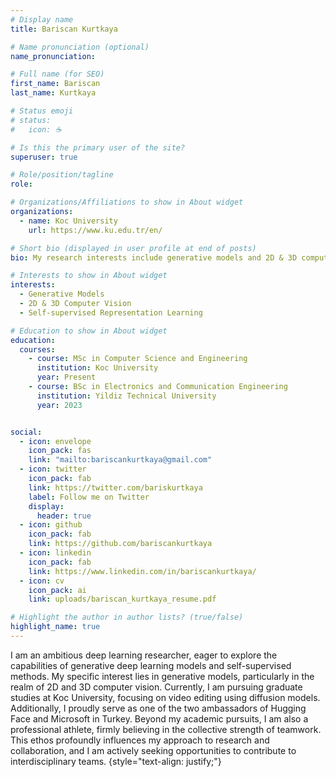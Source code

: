 ```yaml
---
# Display name
title: Bariscan Kurtkaya

# Name pronunciation (optional)
name_pronunciation: 

# Full name (for SEO)
first_name: Bariscan
last_name: Kurtkaya

# Status emoji
# status:
#   icon: ☕️

# Is this the primary user of the site?
superuser: true

# Role/position/tagline
role: 

# Organizations/Affiliations to show in About widget
organizations:
  - name: Koc University
    url: https://www.ku.edu.tr/en/

# Short bio (displayed in user profile at end of posts)
bio: My research interests include generative models and 2D & 3D computer vision.

# Interests to show in About widget
interests:
  - Generative Models
  - 2D & 3D Computer Vision
  - Self-supervised Representation Learning

# Education to show in About widget
education:
  courses:
    - course: MSc in Computer Science and Engineering
      institution: Koc University
      year: Present
    - course: BSc in Electronics and Communication Engineering
      institution: Yildiz Technical University
      year: 2023


social:
  - icon: envelope
    icon_pack: fas
    link: "mailto:bariscankurtkaya@gmail.com"
  - icon: twitter
    icon_pack: fab
    link: https://twitter.com/bariskurtkaya
    label: Follow me on Twitter
    display:
      header: true
  - icon: github
    icon_pack: fab
    link: https://github.com/bariscankurtkaya
  - icon: linkedin
    icon_pack: fab
    link: https://www.linkedin.com/in/bariscankurtkaya/
  - icon: cv
    icon_pack: ai
    link: uploads/bariscan_kurtkaya_resume.pdf

# Highlight the author in author lists? (true/false)
highlight_name: true
---
```


I am an ambitious deep learning researcher, eager to explore the capabilities of generative deep learning models and self-supervised methods. My specific interest lies in generative models, particularly in the realm of 2D and 3D computer vision. Currently, I am pursuing graduate studies at Koc University, focusing on video editing using diffusion models. Additionally, I proudly serve as one of the two ambassadors of Hugging Face and Microsoft in Turkey. Beyond my academic pursuits, I am also a professional athlete, firmly believing in the collective strength of teamwork. This ethos profoundly influences my approach to research and collaboration, and I am actively seeking opportunities to contribute to interdisciplinary teams.
{style="text-align: justify;"}
